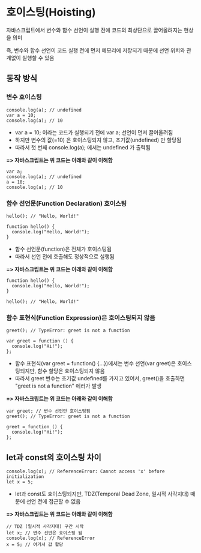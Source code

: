 # 호이스팅(Hoisting)

자바스크립트에서 변수와 함수 선언이 실행 전에 코드의 최상단으로 끌어올려지는 현상을 의미

즉, 변수와 함수 선언이 코드 실행 전에 먼저 메모리에 저장되기 때문에 선언 위치와 관계없이 실행할 수 있음

## 동작 방식

### 변수 호이스팅

```
console.log(a); // undefined
var a = 10;
console.log(a); // 10
```

- var a = 10; 이라는 코드가 실행되기 전에 var a; 선언이 먼저 끌어올려짐
- 하지만 변수의 값(=10) 은 호이스팅되지 않고, 초기값(undefined) 만 할당됨
- 따라서 첫 번째 console.log(a); 에서는 undefined 가 출력됨

**=> 자바스크립트는 위 코드는 아래와 같이 이해함**

```
var a;
console.log(a); // undefined
a = 10;
console.log(a); // 10
```

### 함수 선언문(Function Declaration) 호이스팅

```
hello(); // "Hello, World!"

function hello() {
  console.log("Hello, World!");
}
```

- 함수 선언문(function)은 전체가 호이스팅됨
- 따라서 선언 전에 호출해도 정상적으로 실행됨

**=> 자바스크립트는 위 코드는 아래와 같이 이해함**

```
function hello() {
  console.log("Hello, World!");
}

hello(); // "Hello, World!"
```

### 함수 표현식(Function Expression)은 호이스팅되지 않음

```
greet(); // TypeError: greet is not a function

var greet = function () {
  console.log("Hi!");
};
```

- 함수 표현식(var greet = function() {...})에서는 변수 선언(var greet)은 호이스팅되지만, 함수 할당은 호이스팅되지 않음
- 따라서 greet 변수는 초기값 undefined를 가지고 있어서, greet()을 호출하면 "greet is not a function" 에러가 발생

**=> 자바스크립트는 위 코드는 아래와 같이 이해함**

```
var greet; // 변수 선언만 호이스팅됨
greet(); // TypeError: greet is not a function

greet = function () {
  console.log("Hi!");
};
```

## let과 const의 호이스팅 차이

```
console.log(x); // ReferenceError: Cannot access 'x' before initialization
let x = 5;
```

- let과 const도 호이스팅되지만, TDZ(Temporal Dead Zone, 일시적 사각지대) 때문에 선언 전에 접근할 수 없음

**=> 자바스크립트는 위 코드는 아래와 같이 이해함**

```
// TDZ (일시적 사각지대) 구간 시작
let x; // 변수 선언은 호이스팅 됨
console.log(x); // ReferenceError
x = 5; // 여기서 값 할당
```
